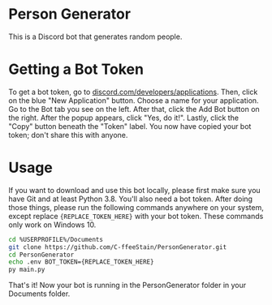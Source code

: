 # Person Generator

This is a Discord bot that generates random people.

# Getting a Bot Token

To get a bot token, go to [discord.com/developers/applications](https://discord.com/developers/applications/). Then, click on the blue "New Application" button. Choose a name for your application. Go to the Bot tab you see on the left. After that, click the Add Bot button on the right. After the popup appears, click "Yes, do it!". Lastly, click the "Copy" button beneath the "Token" label. You now have copied your bot token; don't share this with anyone.

# Usage

If you want to download and use this bot locally, please first make sure you have Git and at least Python 3.8. You'll also need a bot token. After doing those things, please run the following commands anywhere on your system, except replace `{REPLACE_TOKEN_HERE}` with your bot token. These commands only work on Windows 10.
```bash
cd %USERPROFILE%/Documents
git clone https://github.com/C-ffeeStain/PersonGenerator.git
cd PersonGenerator
echo .env BOT_TOKEN={REPLACE_TOKEN_HERE}
py main.py
```
That's it! Now your bot is running in the PersonGenerator folder in your Documents folder. 
